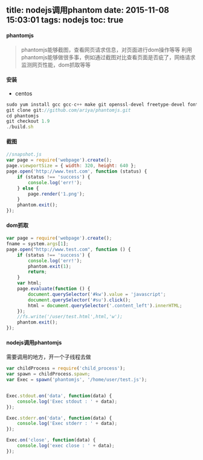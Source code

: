 title: nodejs调用phantom
date: 2015-11-08 15:03:01
tags: nodejs
toc: true
---
#### phantomjs
>phantomjs能够截图，查看网页请求信息，对页面进行dom操作等等
利用phantomjs能够做很多事，例如通过截图对比查看页面是否疵了，网络请求监测网页性能，dom抓取等等

#### 安装
* centos
```javascript
sudo yum install gcc gcc-c++ make git openssl-devel freetype-devel fontconfig-devel 
git clone git://github.com/ariya/phantomjs.git 
cd phantomjs 
git checkout 1.9 
./build.sh
```

#### 截图
```javascript
//snapshot.js
var page = require('webpage').create();
page.viewportSize = { width: 320, height: 640 };
page.open('http://www.test.com', function (status) {
    if (status !== 'success') {
        console.log('err!');
    } else {
        page.render('1.png');
    }
    phantom.exit();
});
```

#### dom抓取
```javascript
var page = require('webpage').create();
fname = system.args[1];
page.open("http://www.test.com", function () {
    if (status !== 'success') {
        console.log('err!');
        phantom.exit(1);
        return;
    }
    var html;
    page.evaluate(function () {
        document.querySelector('#kw').value = 'javascript';
        document.querySelector('#su').click();
        html = document.querySelector('.content_left').innerHTML;
    });
    //fs.write('/user/test.html',html,'w');
    phantom.exit();
});
```

#### nodejs调用phantomjs
需要调用的地方，开一个子线程去做
```javascript
var childProcess = require('child_process');
var spawn = childProcess.spawn;
var Exec = spawn('phantomjs', '/home/user/test.js');


Exec.stdout.on('data', function(data) {
	console.log('Exec stdout : ' + data);
});

Exec.stderr.on('data', function(data) {
	console.log('Exec stderr : ' + data);
});

Exec.on('close', function(data) {
	console.log('exec close : ' + data);
});
```
